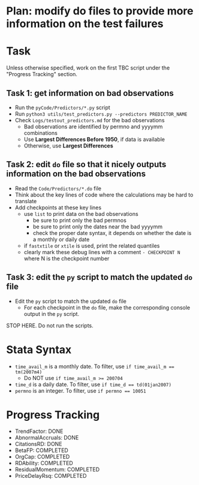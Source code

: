 # Plan: modify do files to provide more information on the test failures 

# Task

Unless otherwise specified, work on the first TBC script under the "Progress Tracking" section.

## Task 1: get information on bad observations

- Run the `pyCode/Predictors/*.py` script 
- Run `python3 utils/test_predictors.py --predictors PREDICTOR_NAME`
- Check `Logs/testout_predictors.md` for the bad observations
    - Bad observations are identified by permno and yyyymm combinations
    - Use **Largest Differences Before 1950**, if data is available
    - Otherwise, use **Largest Differences**

## Task 2: edit `do` file so that it nicely outputs information on the bad observations

- Read the `Code/Predictors/*.do` file
- Think about the key lines of code where the calculations may be hard to translate
- Add checkpoints at these key lines
    - use `list` to print data on the bad observations
        - be sure to print only the bad permnos
        - be sure to print only the dates near the bad yyyymm
        - check the proper date syntax, it depends on whether the date is a monthly or daily date
    - if `fastxtile` or `xtile` is used, print the related quantiles    
    - clearly mark these debug lines with a comment `- CHECKPOINT N` where N is the checkpoint number

## Task 3: edit the `py` script to match the updated `do` file

- Edit the `py` script to match the updated `do` file
  - For each checkpoint in the `do` file, make the corresponding console output in the `py` script.

STOP HERE. Do not run the scripts.

# Stata Syntax
- `time_avail_m` is a monthly date. To filter, use `if time_avail_m == tm(2007m4)`
  - Do NOT use `if time_avail_m >= 200704`
- `time_d` is a daily date. To filter, use `if time_d == td(01jan2007)`
- `permno` is an integer. To filter, use `if permno == 10051`

# Progress Tracking

- TrendFactor: DONE
- AbnormalAccruals: DONE
- CitationsRD: DONE
- BetaFP: COMPLETED
- OrgCap: COMPLETED
- RDAbility: COMPLETED
- ResidualMomentum: COMPLETED
- PriceDelayRsq: COMPLETED

